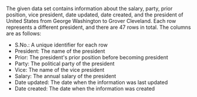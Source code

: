 The given data set contains information about the salary, party, prior position, vice president, date updated, date created, and the president of  United States from George Washington to Grover Cleveland.
Each row represents a different president, and there are 47 rows in total. The columns are as follows:
* S.No.: A unique identifier for each row
* President: The name of the president
* Prior: The president's prior position before becoming president
* Party: The political party of the president
* Vice: The name of the vice president
* Salary: The annual salary of the president
* Date updated: The date when the information was last updated
* Date created: The date when the information was created

